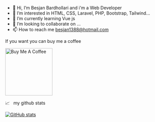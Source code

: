 - 👋 Hi, I’m Besjan Bardhollari and i'm a Web Developer
- 👀 I’m interested in HTML, CSS, Laravel, PHP, Bootstrap, Tailwind...
- 🌱 I’m currently learning Vue js
- 💞️ I’m looking to collaborate on ...
- 📫 How to reach me besjan1388@hotmail.com

<!---
bling1388/bling1388 is a ✨ special ✨ repository because its `README.md` (this file) appears on your GitHub profile.
You can click the Preview link to take a look at your changes.
--->

  <p>If you want you can buy me a coffee</p>
   <a href="[https://www.buymeacoffee.com/roxheifraholli](https://bmc.link/besjan1388V)" rel="nofollow">
  <img src="https://camo.githubusercontent.com/45ce6667a35b63fd6a1ba6978d030a7f52ff5b1b262c5c8aa3ece29afc469ac8/68747470733a2f2f63646e2e6275796d6561636f666665652e636f6d2f627574746f6e732f76322f64656661756c742d7265642e706e67" alt="Buy Me A Coffee" width="150" data-canonical-src="https://cdn.buymeacoffee.com/buttons/v2/default-red.png" style="max-width: 100%;">
</a>

<p dir="auto"><g-emoji class="g-emoji" alias="chart_with_upwards_trend" fallback-src="https://github.githubassets.com/images/icons/emoji/unicode/1f4c8.png">📈</g-emoji> &nbsp; my github stats</p>

[![GitHub stats](https://github-readme-stats.vercel.app/api?username=bling1388&show_icons=true)](https://github.com/anuraghazra/github-readme-stats)


